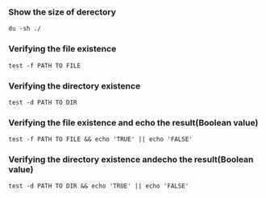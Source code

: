 ### Show the size of derectory

```
du -sh ./
```

### Verifying the file existence

```
test -f PATH TO FILE
```

### Verifying the directory existence

```
test -d PATH TO DIR
```


### Verifying the file existence and echo the result(Boolean value)

```
test -f PATH TO FILE && echo 'TRUE' || echo 'FALSE'
```

### Verifying the directory existence andecho the result(Boolean value)

```
test -d PATH TO DIR && echo 'TRUE' || echo 'FALSE'
```


